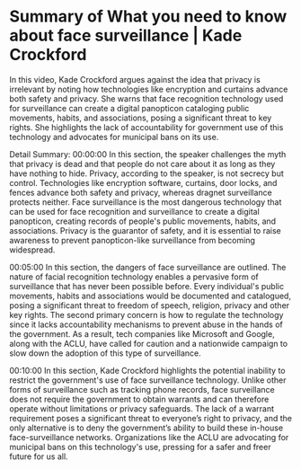 # Summary of What you need to know about face surveillance | Kade Crockford

In this video, Kade Crockford argues against the idea that privacy is irrelevant by noting how technologies like encryption and curtains advance both safety and privacy. She warns that face recognition technology used for surveillance can create a digital panopticon cataloging public movements, habits, and associations, posing a significant threat to key rights. She highlights the lack of accountability for government use of this technology and advocates for municipal bans on its use.

Detail Summary: 
00:00:00
In this section, the speaker challenges the myth that privacy is dead and that people do not care about it as long as they have nothing to hide. Privacy, according to the speaker, is not secrecy but control. Technologies like encryption software, curtains, door locks, and fences advance both safety and privacy, whereas dragnet surveillance protects neither. Face surveillance is the most dangerous technology that can be used for face recognition and surveillance to create a digital panopticon, creating records of people's public movements, habits, and associations. Privacy is the guarantor of safety, and it is essential to raise awareness to prevent panopticon-like surveillance from becoming widespread.

00:05:00
In this section, the dangers of face surveillance are outlined. The nature of facial recognition technology enables a pervasive form of surveillance that has never been possible before. Every individual's public movements, habits and associations would be documented and catalogued, posing a significant threat to freedom of speech, religion, privacy and other key rights. The second primary concern is how to regulate the technology since it lacks accountability mechanisms to prevent abuse in the hands of the government. As a result, tech companies like Microsoft and Google, along with the ACLU, have called for caution and a nationwide campaign to slow down the adoption of this type of surveillance.

00:10:00
In this section, Kade Crockford highlights the potential inability to restrict the government's use of face surveillance technology. Unlike other forms of surveillance such as tracking phone records, face surveillance does not require the government to obtain warrants and can therefore operate without limitations or privacy safeguards. The lack of a warrant requirement poses a significant threat to everyone’s right to privacy, and the only alternative is to deny the government’s ability to build these in-house face-surveillance networks. Organizations like the ACLU are advocating for municipal bans on this technology's use, pressing for a safer and freer future for us all.

